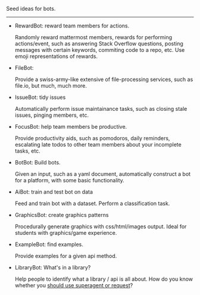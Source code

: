 Seed ideas for bots.

<hr/>

* RewardBot: reward team members for actions.

  Randomly reward mattermost members, rewards for performing actions/event, such as answering Stack Overflow questions, posting messages with certain keywords, commiting code to a repo,  etc. Use emoji representations of rewards.

* FileBot: 

  Provide a swiss-army-like extensive of file-processing services, such as file.io, but much, much more.

* IssueBot: tidy issues

  Automatically perform issue maintainance tasks, such as closing stale issues, pinging members, etc.

* FocusBot: help team members be productive.

  Provide productivity aids, such as pomodoros, daily reminders, escalating late todos to other team members about your incomplete tasks, etc.

* BotBot: Build bots.

  Given an input, such as a yaml document, automatically construct a bot for a platform, with some basic functionality.

* AiBot: train and test bot on data

  Feed and train bot with a dataset. Perform a classification task.

* GraphicsBot: create graphics patterns
  
  Procedurally generate graphics with css/html/images output. Ideal for students with graphics/game experience.

* ExampleBot: find examples.

  Provide examples for a given api method.

* LibraryBot: What's in a library?

  Help people to identify what a library / api is all about. How do you know whether you [should use superagent or request](https://stackoverflow.com/c/ncsu/questions/775)?